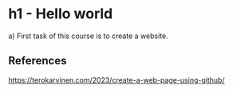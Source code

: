# h1 - Hello world

a) First task of this course is to create a website.

## References 

https://terokarvinen.com/2023/create-a-web-page-using-github/
